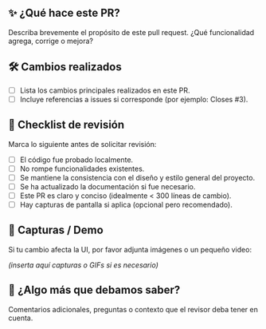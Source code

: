 ## ✨ ¿Qué hace este PR?
Describa brevemente el propósito de este pull request. ¿Qué funcionalidad agrega, corrige o mejora?

## 🛠️ Cambios realizados
- [ ] Lista los cambios principales realizados en este PR.
- [ ] Incluye referencias a issues si corresponde (por ejemplo: Closes #3).

## 🧪 Checklist de revisión
Marca lo siguiente antes de solicitar revisión:

- [ ] El código fue probado localmente.
- [ ] No rompe funcionalidades existentes.
- [ ] Se mantiene la consistencia con el diseño y estilo general del proyecto.
- [ ] Se ha actualizado la documentación si fue necesario.
- [ ] Este PR es claro y conciso (idealmente < 300 líneas de cambio).
- [ ] Hay capturas de pantalla si aplica (opcional pero recomendado).

## 📸 Capturas / Demo
Si tu cambio afecta la UI, por favor adjunta imágenes o un pequeño video:

_(inserta aquí capturas o GIFs si es necesario)_

## 🤝 ¿Algo más que debamos saber?
Comentarios adicionales, preguntas o contexto que el revisor deba tener en cuenta.
